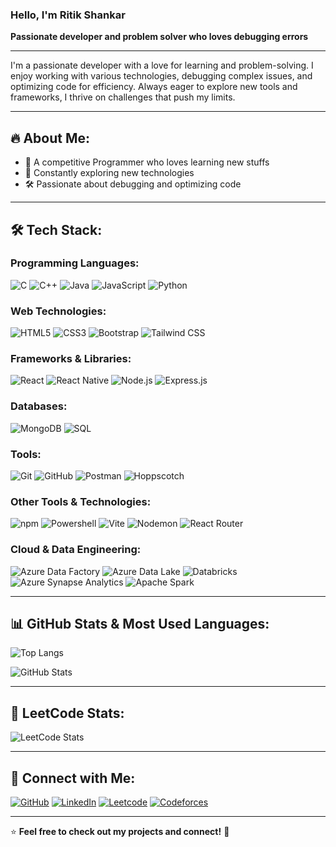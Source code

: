 ### Hello, I'm Ritik Shankar

**Passionate developer and problem solver who loves debugging errors**

---

I'm a passionate developer with a love for learning and problem-solving. I enjoy working with various technologies, debugging complex issues, and optimizing code for efficiency. Always eager to explore new tools and frameworks, I thrive on challenges that push my limits.

---

## 🔥 About Me:
- 🚀 A competitive Programmer who loves learning new stuffs
- 🧠 Constantly exploring new technologies
- 🛠 Passionate about debugging and optimizing code

---

## 🛠 Tech Stack:

### Programming Languages:
![C](https://img.shields.io/badge/-C-00599C?style=flat-square&logo=c)
![C++](https://img.shields.io/badge/-C++-00599C?style=flat-square&logo=c%2B%2B)
![Java](https://img.shields.io/badge/-Java-007396?style=flat-square&logo=java)
![JavaScript](https://img.shields.io/badge/-JavaScript-F7DF1E?style=flat-square&logo=javascript)
![Python](https://img.shields.io/badge/-Python-3776AB?style=flat-square&logo=python)

### Web Technologies:
![HTML5](https://img.shields.io/badge/-HTML5-E34F26?style=flat-square&logo=html5)
![CSS3](https://img.shields.io/badge/-CSS3-1572B6?style=flat-square&logo=css3)
![Bootstrap](https://img.shields.io/badge/-Bootstrap-7952B3?style=flat-square&logo=bootstrap)
![Tailwind CSS](https://img.shields.io/badge/-TailwindCSS-38B2AC?style=flat-square&logo=tailwind-css)

### Frameworks & Libraries:
![React](https://img.shields.io/badge/-React-61DAFB?style=flat-square&logo=react)
![React Native](https://img.shields.io/badge/-React_Native-61DAFB?style=flat-square&logo=react)
![Node.js](https://img.shields.io/badge/-Node.js-339933?style=flat-square&logo=node.js)
![Express.js](https://img.shields.io/badge/-Express.js-000000?style=flat-square&logo=express)

### Databases:
![MongoDB](https://img.shields.io/badge/-MongoDB-47A248?style=flat-square&logo=mongodb)
![SQL](https://img.shields.io/badge/-SQL-4479A1?style=flat-square&logo=mysql)

### Tools:
![Git](https://img.shields.io/badge/-Git-F05032?style=flat-square&logo=git)
![GitHub](https://img.shields.io/badge/-GitHub-181717?style=flat-square&logo=github)
![Postman](https://img.shields.io/badge/-Postman-FF6C37?style=flat-square&logo=postman)
![Hoppscotch](https://img.shields.io/badge/-Hoppscotch-31A8FF?style=flat-square&logo=hoppscotch)

### Other Tools & Technologies:
![npm](https://img.shields.io/badge/-npm-CB3837?style=flat-square&logo=npm)
![Powershell](https://img.shields.io/badge/-Powershell-5391FE?style=flat-square&logo=powershell)
![Vite](https://img.shields.io/badge/-Vite-646CFF?style=flat-square&logo=vite)
![Nodemon](https://img.shields.io/badge/-Nodemon-76D04B?style=flat-square&logo=nodemon)
![React Router](https://img.shields.io/badge/-React_Router-CA4245?style=flat-square&logo=react-router)

### Cloud & Data Engineering:
![Azure Data Factory](https://img.shields.io/badge/Azure%20Data%20Factory-0078D4?style=flat-square&logo=microsoftazure)
![Azure Data Lake](https://img.shields.io/badge/Azure%20Data%20Lake-0078D4?style=flat-square&logo=microsoftazure)
![Databricks](https://img.shields.io/badge/Databricks-F9A01B?style=flat-square&logo=databricks)
![Azure Synapse Analytics](https://img.shields.io/badge/Azure%20Synapse-0078D4?style=flat-square&logo=microsoftazure)
![Apache Spark](https://img.shields.io/badge/Apache%20Spark-E25A1C?style=flat-square&logo=apachespark)


---

## 📊 GitHub Stats & Most Used Languages:

![Top Langs](https://github-readme-stats.vercel.app/api/top-langs/?username=imritik21&layout=compact&theme=radical)

![GitHub Stats](https://github-readme-stats.vercel.app/api?username=imritik21&show_icons=true&theme=radical)

---

## 🔢 LeetCode Stats:
![LeetCode Stats](https://leetcard.jacoblin.cool/imritik21?theme=dark&font=Montserrat&ext=heatmap)

---

## 🔗 Connect with Me:

[![GitHub](https://img.shields.io/badge/-GitHub-181717?style=flat-square&logo=github)](https://github.com/imritik21)
[![LinkedIn](https://img.shields.io/badge/-LinkedIn-0077B5?style=flat-square&logo=linkedin)](https://www.linkedin.com/in/ritik-shankar-537741264/)
[![Leetcode](https://img.shields.io/badge/-LeetCode-FFA116?style=flat-square&logo=leetcode)](https://leetcode.com/u/imritik21/)
[![Codeforces](https://img.shields.io/badge/-Codeforces-1F8ACB?style=flat-square&logo=codeforces)](https://codeforces.com/profile/imritik21)

---

⭐ **Feel free to check out my projects and connect!** 🚀

